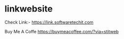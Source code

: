 # linkwebsite
Check Link:- https://link.softwaretechit.com


Buy Me A Coffe https://buymeacoffee.com/?via=stitweb
